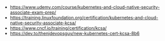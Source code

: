 - https://www.udemy.com/course/kubernetes-and-cloud-native-security-associate-exam-prep/
- https://training.linuxfoundation.org/certification/kubernetes-and-cloud-native-security-associate-kcsa/
- https://www.cncf.io/training/certification/kcsa/
- https://dev.to/thenjdevopsguy/new-kubernetes-cert-kcsa-8b6